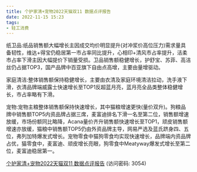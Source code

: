 ```yaml
---
title: 个护家清+宠物2022天猫双11 数据点评报告
date: 2022-11-15 15:23
tags:
- 轻工消费
---
```

纸卫品:纸品销售额大幅增长主因成交均价明显提升(对冲浆价高位压力)需求量具备韧性，维达+得宝仍稳居第一市占率同比提升，心相印+清风市占率提升，洁柔市占率下滑主因大幅提价下销量受损。卫品销售额稳健增长，护舒宝、苏菲、高洁丝仍占据TOP3，国产品牌中百亚旗下自由点高增，主要由量增驱动。

家庭清洁:整体销售额保持稳健增长，主要由衣清及家庭环境清洁拉动，洗手液下滑，衣清品牌端威露士快速增长至TOP1反超蓝月亮，蓝月亮全品类整体稳健增长，市占率略有下滑。
<!-- more -->
宠物:宠物主粮整体销售额保持快速增长，其中猫粮增速更快(量价双升)。狗粮品牌中销售额TOP5内资品牌占据三席，麦富迪排名下滑一名至第二位，销售额增速放缓，市场份额同比略降，Acana量价齐升销售额快速增长至TOP1，顽皮销售额增速亦放缓，猫粮中销售额TOP5仍由外资品牌主导，网易严选及蓝氏跻身四、五位，弗列加特爆发式增长。宠物零食中猫狗零食均实现快速增长，品牌端内资品牌占优，猫零食中，麦富迪、顽皮增长亮眼，狗零食中Meatyway爆发式增长至第二位，麦富迪稳居第一。

[个护家清+宠物2022天猫双11 数据点评报告](https://url12.ctfile.com/f/3948612-723796096-f8d09e?p=3054)
(访问密码: 3054)
